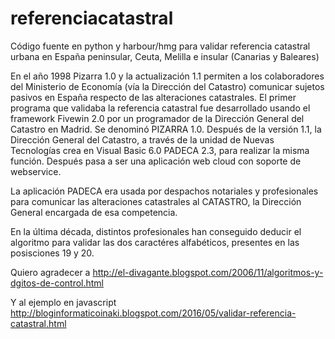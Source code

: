 # referenciacatastral
Código fuente en python y harbour/hmg para validar referencia catastral urbana en España peninsular, Ceuta, Melilla e insular (Canarias y Baleares)

En el año 1998 Pizarra 1.0 y la actualización 1.1 permiten a los colaboradores del Ministerio de Economía (vía la Dirección del Catastro) comunicar sujetos pasivos  en España respecto de las alteraciones catastrales. El primer programa que validaba la referencia catastral fue desarrollado usando el framework Fivewin 2.0 por un programador de la Dirección General del Catastro en Madrid. Se denominó PIZARRA 1.0. Después de la versión 1.1, la Dirección General del Catastro, a través de la unidad de Nuevas Tecnologías crea en Visual Basic 6.0 PADECA 2.3, para realizar la misma función. Después pasa a ser una aplicación web cloud con soporte de webservice.

La aplicación PADECA era usada por despachos notariales y profesionales para comunicar las alteraciones catastrales al CATASTRO, la Dirección General encargada de esa competencia.
 

En la última década, distintos profesionales han conseguido deducir el algoritmo para validar las dos caractéres alfabéticos, presentes en las posisciones 19 y 20.

Quiero agradecer a 
http://el-divagante.blogspot.com/2006/11/algoritmos-y-dgitos-de-control.html


Y al ejemplo en javascript
http://bloginformaticoinaki.blogspot.com/2016/05/validar-referencia-catastral.html


